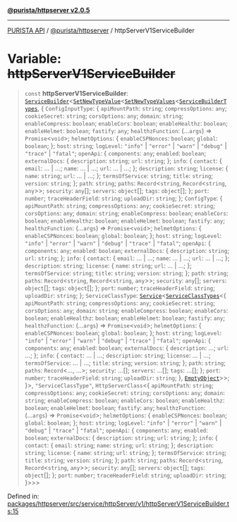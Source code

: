 [**@purista/httpserver v2.0.5**](../README.md)

***

[PURISTA API](../../../packages.md) / [@purista/httpserver](../README.md) / httpServerV1ServiceBuilder

# Variable: ~~httpServerV1ServiceBuilder~~

> `const` **httpServerV1ServiceBuilder**: [`ServiceBuilder`](../../core/classes/ServiceBuilder.md)\<[`SetNewTypeValue`](../../core/type-aliases/SetNewTypeValue.md)\<[`SetNewTypeValues`](../../core/type-aliases/SetNewTypeValues.md)\<[`ServiceBuilderTypes`](../../core/type-aliases/ServiceBuilderTypes.md), \{ `ConfigInputType`: \{ `apiMountPath`: `string`; `compressOptions`: `any`; `cookieSecret`: `string`; `corsOptions`: `any`; `domain`: `string`; `enableCompress`: `boolean`; `enableCors`: `boolean`; `enableHealthz`: `boolean`; `enableHelmet`: `boolean`; `fastify`: `any`; `healthzFunction`: (...`args`) => `Promise`\<`void`\>; `helmetOptions`: \{ `enableCSPNonces`: `boolean`; `global`: `boolean`; \}; `host`: `string`; `logLevel`: `"info"` \| `"error"` \| `"warn"` \| `"debug"` \| `"trace"` \| `"fatal"`; `openApi`: \{ `components`: `any`; `enabled`: `boolean`; `externalDocs`: \{ `description`: `string`; `url`: `string`; \}; `info`: \{ `contact`: \{ `email`: ... \| ...; `name`: ... \| ...; `url`: ... \| ...; \}; `description`: `string`; `license`: \{ `name`: `string`; `url`: ... \| ...; \}; `termsOfService`: `string`; `title`: `string`; `version`: `string`; \}; `path`: `string`; `paths`: `Record`\<`string`, `Record`\<`string`, `any`\>\>; `security`: `any`[]; `servers`: `object`[]; `tags`: `object`[]; \}; `port`: `number`; `traceHeaderField`: `string`; `uploadDir`: `string`; \}; `ConfigType`: \{ `apiMountPath`: `string`; `compressOptions`: `any`; `cookieSecret`: `string`; `corsOptions`: `any`; `domain`: `string`; `enableCompress`: `boolean`; `enableCors`: `boolean`; `enableHealthz`: `boolean`; `enableHelmet`: `boolean`; `fastify`: `any`; `healthzFunction`: (...`args`) => `Promise`\<`void`\>; `helmetOptions`: \{ `enableCSPNonces`: `boolean`; `global`: `boolean`; \}; `host`: `string`; `logLevel`: `"info"` \| `"error"` \| `"warn"` \| `"debug"` \| `"trace"` \| `"fatal"`; `openApi`: \{ `components`: `any`; `enabled`: `boolean`; `externalDocs`: \{ `description`: `string`; `url`: `string`; \}; `info`: \{ `contact`: \{ `email`: ... \| ...; `name`: ... \| ...; `url`: ... \| ...; \}; `description`: `string`; `license`: \{ `name`: `string`; `url`: ... \| ...; \}; `termsOfService`: `string`; `title`: `string`; `version`: `string`; \}; `path`: `string`; `paths`: `Record`\<`string`, `Record`\<`string`, `any`\>\>; `security`: `any`[]; `servers`: `object`[]; `tags`: `object`[]; \}; `port`: `number`; `traceHeaderField`: `string`; `uploadDir`: `string`; \}; `ServiceClassType`: [`Service`](../../core/classes/Service.md)\<[`ServiceClassTypes`](../../core/type-aliases/ServiceClassTypes.md)\<\{ `apiMountPath`: `string`; `compressOptions`: `any`; `cookieSecret`: `string`; `corsOptions`: `any`; `domain`: `string`; `enableCompress`: `boolean`; `enableCors`: `boolean`; `enableHealthz`: `boolean`; `enableHelmet`: `boolean`; `fastify`: `any`; `healthzFunction`: (...`args`) => `Promise`\<`void`\>; `helmetOptions`: \{ `enableCSPNonces`: `boolean`; `global`: `boolean`; \}; `host`: `string`; `logLevel`: `"info"` \| `"error"` \| `"warn"` \| `"debug"` \| `"trace"` \| `"fatal"`; `openApi`: \{ `components`: `any`; `enabled`: `boolean`; `externalDocs`: \{ `description`: ...; `url`: ...; \}; `info`: \{ `contact`: ... \| ...; `description`: `string`; `license`: ... \| ...; `termsOfService`: ... \| ...; `title`: `string`; `version`: `string`; \}; `path`: `string`; `paths`: `Record`\<..., ...\>; `security`: ...[]; `servers`: ...[]; `tags`: ...[]; \}; `port`: `number`; `traceHeaderField`: `string`; `uploadDir`: `string`; \}, [`EmptyObject`](../../core/type-aliases/EmptyObject.md)\>\>; \}\>, `"ServiceClassType"`, `HttpServerClass`\<\{ `apiMountPath`: `string`; `compressOptions`: `any`; `cookieSecret`: `string`; `corsOptions`: `any`; `domain`: `string`; `enableCompress`: `boolean`; `enableCors`: `boolean`; `enableHealthz`: `boolean`; `enableHelmet`: `boolean`; `fastify`: `any`; `healthzFunction`: (...`args`) => `Promise`\<`void`\>; `helmetOptions`: \{ `enableCSPNonces`: `boolean`; `global`: `boolean`; \}; `host`: `string`; `logLevel`: `"info"` \| `"error"` \| `"warn"` \| `"debug"` \| `"trace"` \| `"fatal"`; `openApi`: \{ `components`: `any`; `enabled`: `boolean`; `externalDocs`: \{ `description`: `string`; `url`: `string`; \}; `info`: \{ `contact`: \{ `email`: `string`; `name`: `string`; `url`: `string`; \}; `description`: `string`; `license`: \{ `name`: `string`; `url`: `string`; \}; `termsOfService`: `string`; `title`: `string`; `version`: `string`; \}; `path`: `string`; `paths`: `Record`\<`string`, `Record`\<`string`, `any`\>\>; `security`: `any`[]; `servers`: `object`[]; `tags`: `object`[]; \}; `port`: `number`; `traceHeaderField`: `string`; `uploadDir`: `string`; \}\>\>\>

Defined in: [packages/httpserver/src/service/httpServer/v1/httpServerV1ServiceBuilder.ts:15](https://github.com/puristajs/purista/blob/master/packages/httpserver/src/service/httpServer/v1/httpServerV1ServiceBuilder.ts#L15)
